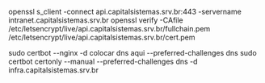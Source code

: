 

openssl s_client -connect api.capitalsistemas.srv.br:443 -servername intranet.capitalsistemas.srv.br
openssl verify -CAfile /etc/letsencrypt/live/api.capitalsistemas.srv.br/fullchain.pem /etc/letsencrypt/live/api.capitalsistemas.srv.br/cert.pem


 sudo certbot --nginx -d colocar dns aqui --preferred-challenges dns
sudo certbot certonly --manual --preferred-challenges dns -d infra.capitalsistemas.srv.br